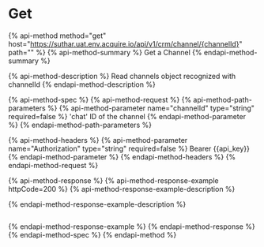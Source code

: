 # Get

{% api-method method="get" host="https://suthar.uat.env.acquire.io/api/v1/crm/channel/{channelId}" path="" %}
{% api-method-summary %}
Get a Channel
{% endapi-method-summary %}

{% api-method-description %}
Read channels object recognized with channelId
{% endapi-method-description %}

{% api-method-spec %}
{% api-method-request %}
{% api-method-path-parameters %}
{% api-method-parameter name="channelId" type="string" required=false %}
 'chat' ID of the channel
{% endapi-method-parameter %}
{% endapi-method-path-parameters %}

{% api-method-headers %}
{% api-method-parameter name="Authorization" type="string" required=false %}
Bearer {{api\_key}}
{% endapi-method-parameter %}
{% endapi-method-headers %}
{% endapi-method-request %}

{% api-method-response %}
{% api-method-response-example httpCode=200 %}
{% api-method-response-example-description %}

{% endapi-method-response-example-description %}

```

```
{% endapi-method-response-example %}
{% endapi-method-response %}
{% endapi-method-spec %}
{% endapi-method %}

